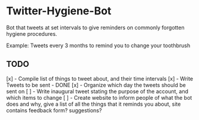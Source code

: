 # Twitter-Hygiene-Bot
Bot that tweets at set intervals to give reminders on commonly forgotten hygiene procedures.

Example:
  Tweets every 3 months to remind you to change your toothbrush


## TODO

[x] - Compile list of things to tweet about, and their time intervals
[x] - Write Tweets to be sent - DONE
[x] - Organize which day the tweets should be sent on
[ ] - Write inaugural tweet stating the purpose of the account, and which items to change
[ ] - Create website to inform people of what the bot does and why, give a list of all the things that it reminds you about, site contains feedback form? suggestions?
